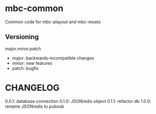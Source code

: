 mbc-common
==========

Common code for mbc-playout and mbc-mosto

Versioning
----------
major.minor.patch
* major: backwards-incompatible changes
* minor: new features
* patch: bugfix

CHANGELOG
=========

0.0.1: database connection
0.1.0: JSONredis object
0.1.1: refactor db
1.0.0: rename JSONredis to pubsub
